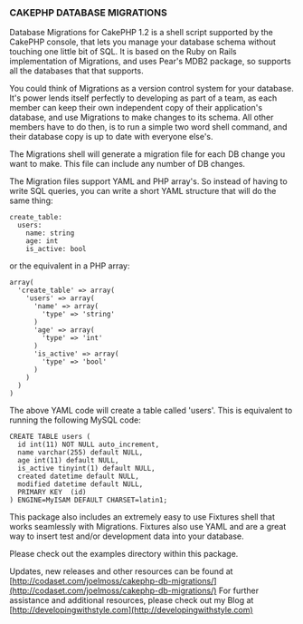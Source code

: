 ### CAKEPHP DATABASE MIGRATIONS

Database Migrations for CakePHP 1.2 is a shell script supported by the CakePHP console, that lets you
manage your database schema without touching one little bit of SQL. It is based on the Ruby on Rails
implementation of Migrations, and uses Pear's MDB2 package, so supports all the databases that that
supports.

You could think of Migrations as a version control system for your database. It's power lends itself
perfectly to developing as part of a team, as each member can keep their own independent copy of
their application's database, and use Migrations to make changes to its schema. All other members
have to do then, is to run a simple two word shell command, and their database copy is up to date
with everyone else's.

The Migrations shell will generate a migration file for each DB change you want to make. This file
can include any number of DB changes.

The Migration files support YAML and PHP array's. So instead of having to write SQL queries, you
can write a short YAML structure that will do the same thing:

    create_table:
      users:
        name: string
        age: int
        is_active: bool
      
or the equivalent in a PHP array:

    array(
      'create_table' => array(
        'users' => array(
          'name' => array(
            'type' => 'string'
          )
          'age' => array(
            'type' => 'int'
          )
          'is_active' => array(
            'type' => 'bool'
          )
        )
      )
    )

The above YAML code will create a table called 'users'. This is equivalent to running the following
MySQL code:

    CREATE TABLE users (
      id int(11) NOT NULL auto_increment,
      name varchar(255) default NULL,
      age int(11) default NULL,
      is_active tinyint(1) default NULL,
      created datetime default NULL,
      modified datetime default NULL,
      PRIMARY KEY  (id)
    ) ENGINE=MyISAM DEFAULT CHARSET=latin1;

This package also includes an extremely easy to use Fixtures shell that works seamlessly with
Migrations. Fixtures also use YAML and are a great way to insert test and/or development data
into your database.



Please check out the examples directory within this package.

Updates, new releases and other resources can be found at [http://codaset.com/joelmoss/cakephp-db-migrations/](http://codaset.com/joelmoss/cakephp-db-migrations/)
For further assistance and additional resources, please check out my Blog at [http://developingwithstyle.com](http://developingwithstyle.com)
